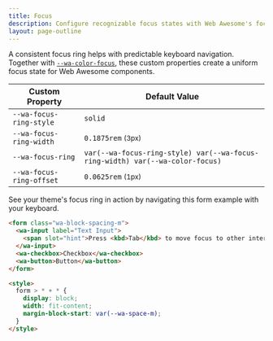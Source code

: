 ```yaml
---
title: Focus
description: Configure recognizable focus states with Web Awesome's focus properties.
layout: page-outline
---
```


A consistent focus ring helps with predictable keyboard navigation. Together with [`--wa-color-focus`](/docs/theming/color/#interactions), these custom properties create a uniform focus state for Web Awesome components.


| Custom Property          |  Default Value                                                                |
| ------------------------ | ----------------------------------------------------------------------------- |
| `--wa-focus-ring-style`  | `solid`                                                                       |
| `--wa-focus-ring-width`  | `0.1875rem` <small>(3px)</small>                                              |
| `--wa-focus-ring`        | `var(--wa-focus-ring-style) var(--wa-focus-ring-width) var(--wa-color-focus)` |
| `--wa-focus-ring-offset` | `0.0625rem` <small>(1px)</small>                                              |

See your theme's focus ring in action by navigating this form example with your keyboard.

```html {.example}
<form class="wa-block-spacing-m">
  <wa-input label="Text Input">
    <span slot="hint">Press <kbd>Tab</kbd> to move focus to other interactive elements.</span>
  </wa-input>
  <wa-checkbox>Checkbox</wa-checkbox>
  <wa-button>Button</wa-button>
</form>

<style>
  form > * + * {
    display: block;
    width: fit-content;
    margin-block-start: var(--wa-space-m);
  }
</style>
```
